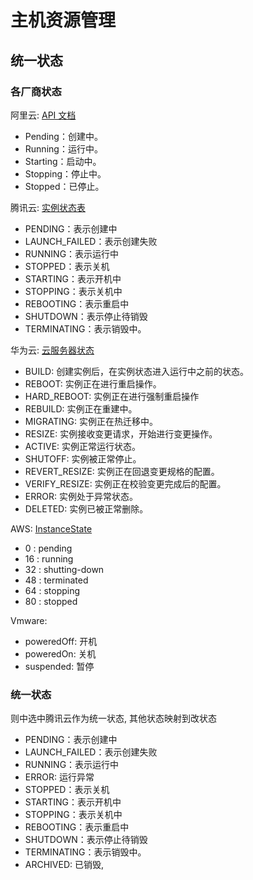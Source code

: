 # 主机资源管理


## 统一状态

### 各厂商状态

阿里云: [API 文档](https://next.api.aliyun.com/api/Ecs/2014-05-26/DescribeInstances?params={})
+ Pending：创建中。
+ Running：运行中。
+ Starting：启动中。
+ Stopping：停止中。
+ Stopped：已停止。

腾讯云: [实例状态表](https://cloud.tencent.com/document/api/213/15753#InstanceStatus)
+ PENDING：表示创建中
+ LAUNCH_FAILED：表示创建失败
+ RUNNING：表示运行中
+ STOPPED：表示关机
+ STARTING：表示开机中
+ STOPPING：表示关机中
+ REBOOTING：表示重启中
+ SHUTDOWN：表示停止待销毁
+ TERMINATING：表示销毁中。

华为云: [云服务器状态](https://support.huaweicloud.com/api-ecs/ecs_08_0002.html)

+ BUILD: 创建实例后，在实例状态进入运行中之前的状态。
+ REBOOT: 实例正在进行重启操作。
+ HARD_REBOOT: 实例正在进行强制重启操作
+ REBUILD: 实例正在重建中。
+ MIGRATING: 实例正在热迁移中。
+ RESIZE: 实例接收变更请求，开始进行变更操作。
+ ACTIVE: 实例正常运行状态。
+ SHUTOFF: 实例被正常停止。
+ REVERT_RESIZE: 实例正在回退变更规格的配置。
+ VERIFY_RESIZE: 实例正在校验变更完成后的配置。
+ ERROR: 实例处于异常状态。
+ DELETED: 实例已被正常删除。

AWS: [InstanceState](https://docs.aws.amazon.com/AWSEC2/latest/APIReference/API_InstanceState.html)
+ 0 : pending
+ 16 : running
+ 32 : shutting-down
+ 48 : terminated
+ 64 : stopping
+ 80 : stopped

Vmware:
+ poweredOff: 开机
+ poweredOn: 关机
+ suspended: 暂停

### 统一状态

则中选中腾讯云作为统一状态, 其他状态映射到改状态
+ PENDING：表示创建中
+ LAUNCH_FAILED：表示创建失败
+ RUNNING：表示运行中
+ ERROR: 运行异常
+ STOPPED：表示关机
+ STARTING：表示开机中
+ STOPPING：表示关机中
+ REBOOTING：表示重启中
+ SHUTDOWN：表示停止待销毁
+ TERMINATING：表示销毁中。
+ ARCHIVED: 已销毁, 
